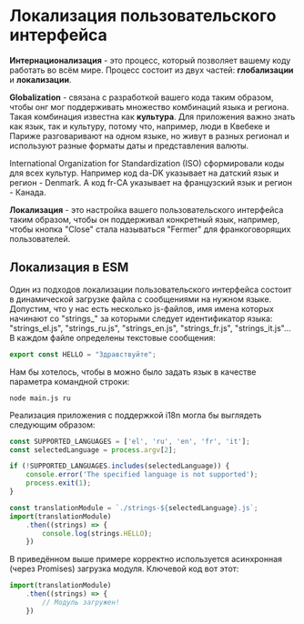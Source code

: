 # Локализация пользовательского интерфейса 

**Интернационализация** - это процесс, который позволяет вашему коду работать во всём мире. Процесс состоит из двух частей: **глобализации** и **локализации**.

**Globalization** - связана с разработкой вашего кода таким образом, чтобы онг мог поддерживать множество комбинаций языка и региона. Такая комбинация известна как **культура**. Для приложения важно знать как язык, так и культуру, потому что, например, люди в Квебеке и Париже разговаривают на одном языке, но живут в разных регионал и используют разные форматы даты и представления валюты.

International Organization for Standardization (ISO) сформировали коды для всех культур. Например код da-DK указывает на датский язык и регион - Denmark. А код fr-CA указывает на французский язык и регион - Канада.

**Локализация** - это настройка вашего пользовательского интерфейса таким образом, чтобы он поддерживал конкретный язык, например, чтобы кнопка "Close" стала называться "Fermer" для франкоговорящих пользователей.

## Локализация в ESM

Один из подходов локализации пользовательского интерфейса состоит в динамической загрузке файла с сообщениями на нужном языке. Допустим, что у нас есть несколько js-файлов, имя имена которых начинают со "strings_" за которыми следует идентификатор языка: "strings_el.js", "strings_ru.js", "strings_en.js", "strings_fr.js", "strings_it.js"... В каждом файле определены текстовые сообщения:

```js
export const HELLO = "Здравствуйте";
```

Нам бы хотелось, чтобы в можно было задать язык в качестве параметра командной строки:

```shell
node main.js ru
```

Реализация приложения с поддержкой i18n могла бы выглядеть следующим образом:

```js
const SUPPORTED_LANGUAGES = ['el', 'ru', 'en', 'fr', 'it'];
const selectedLanguage = process.argv[2];

if (!SUPPORTED_LANGUAGES.includes(selectedLanguage)) {
    console.error('The specified language is not supported');
    process.exit(1);
}

const translationModule = `./strings-${selectedLanguage}.js`;
import(translationModule)
    .then((strings) => {
        console.log(strings.HELLO);
    })
```

В приведённом выше примере корректно используется асинхронная (через Promises) загрузка модуля. Ключевой код вот этот:

```js
import(translationModule)
    .then((strings) => {
        // Модуль загружен!
    })
```
